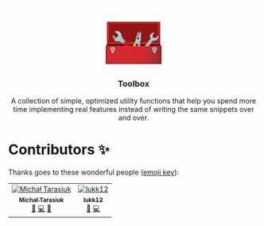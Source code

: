 <p align="center">
  <img src="./media/images/toolbox-logo.png" width="120" alt="toolbox-logo">
  <h3 align="center">Toolbox</h3>
  <p align="center">A collection of simple, optimized utility functions that help you spend more time implementing real features instead of writing the same snippets over and over.</p>
</p>

# Contributors ✨

Thanks goes to these wonderful people ([emoji key](https://allcontributors.org/docs/en/emoji-key)):

<!-- ALL-CONTRIBUTORS-LIST:START - Do not remove or modify this section -->
<!-- prettier-ignore-start -->
<!-- markdownlint-disable -->
<table>
  <tbody>
    <tr>
      <td align="center"><a href="https://github.com/MichalTarasiuk"><img src="https://avatars.githubusercontent.com/u/69385846?v=4?s=100" width="100px;" alt="Michał Tarasiuk"/><br /><sub><b>Michał Tarasiuk</b></sub></a><br /><a href="#ideas-MichalTarasiuk" title="Ideas, Planning, & Feedback">🤔</a> <a href="https://github.com/MichalTarasiuk/toolbox/commits?author=MichalTarasiuk" title="Code">💻</a> <a href="#maintenance-MichalTarasiuk" title="Maintenance">🚧</a></td>
      <td align="center"><a href="https://github.com/lukk12"><img src="https://avatars.githubusercontent.com/u/114113651?v=4?s=100" width="100px;" alt="lukk12"/><br /><sub><b>lukk12</b></sub></a><br /><a href="#ideas-lukk12" title="Ideas, Planning, & Feedback">🤔</a> <a href="https://github.com/MichalTarasiuk/toolbox/commits?author=lukk12" title="Code">💻</a></td>
    </tr>
  </tbody>
</table>

<!-- markdownlint-restore -->
<!-- prettier-ignore-end -->

<!-- ALL-CONTRIBUTORS-LIST:END -->

